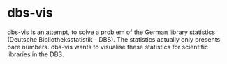 # dbs-vis
dbs-vis is an attempt, to solve a problem of the German library statistics (Deutsche Bibliotheksstatistik - DBS). The statistics actually only presents bare numbers. dbs-vis wants to visualise these statistics for scientific libraries in the DBS.
